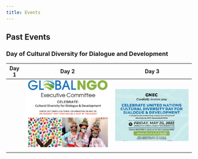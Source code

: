 ```yaml
---
title: Events
---
```



## Past Events

### Day of Cultural Diversity for Dialogue and Development


| Day 1 | Day 2                                      | Day 3                                      |
| ----- | ------------------------------------------ | ------------------------------------------ |
|       | ![](../static/img/2022-06-07-09-26-37.png) | ![](../static/img/2022-06-07-09-22-18.png) |
